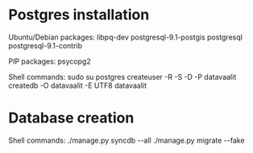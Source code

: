 Postgres installation
=====================

Ubuntu/Debian packages:
    libpq-dev postgresql-9.1-postgis postgresql postgresql-9.1-contrib

PIP packages:
    psycopg2 

Shell commands:
    sudo su postgres
    createuser -R -S -D -P datavaalit
    createdb -O datavaalit -E UTF8 datavaalit

Database creation
=================

Shell commands:
    ./manage.py syncdb --all
    ./manage.py migrate --fake
